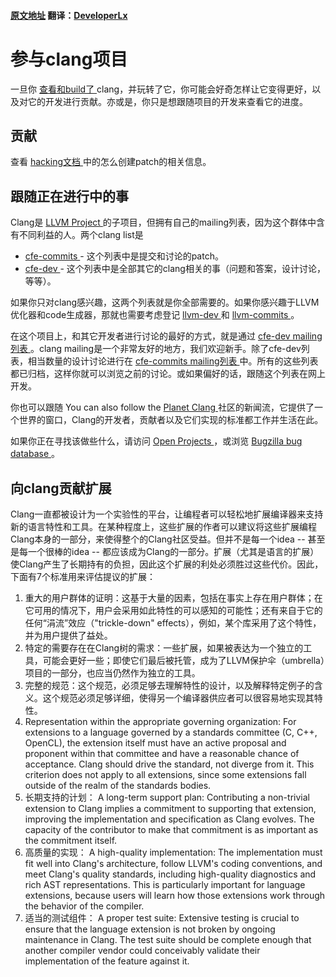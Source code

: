 #### [原文地址](http://clang.llvm.org/get_involved.html) 翻译：[DeveloperLx](http://weibo.com/DeveloperLx)

<div id="content">
    <h1>
        参与clang项目
    </h1>
    <p>
        一旦你
        <a href="http://clang.llvm.org/get_started.html">
            查看和build了
        </a>
        clang，并玩转了它，你可能会好奇怎样让它变得更好，以及对它的开发进行贡献。亦或是，你只是想跟随项目的开发来查看它的进度。
    </p>
    <h2>
        贡献
    </h2>
    查看
    <a href="http://clang.llvm.org/hacking.html">
        hacking文档
    </a>
    中的怎么创建patch的相关信息。
    <h2>
        跟随正在进行中的事
    </h2>
    <p>
        Clang是
        <a href="http://llvm.org">
            LLVM Project
        </a>
        的子项目，但拥有自己的mailing列表，因为这个群体中含有不同利益的人。两个clang list是
    </p>
    <ul>
        <li>
            <a href="http://lists.llvm.org/mailman/listinfo/cfe-commits">
                cfe-commits
            </a>
            - 这个列表中是提交和讨论的patch。
        </li>
        <li>
            <a href="http://lists.llvm.org/mailman/listinfo/cfe-dev">
                cfe-dev
            </a>
            - 这个列表中是全部其它的clang相关的事（问题和答案，设计讨论，等等）。
        </li>
    </ul>
    <p>
        如果你只对clang感兴趣，这两个列表就是你全部需要的。如果你感兴趣于LLVM优化器和code生成器，那就也需要考虑登记
        <a href="http://lists.llvm.org/mailman/listinfo/llvm-dev">
            llvm-dev
        </a>
        和
        <a href="http://lists.llvm.org/mailman/listinfo/llvm-commits">
            llvm-commits
        </a>
        。
    </p>
    <p>
        在这个项目上，和其它开发者进行讨论的最好的方式，就是通过
        <a href="http://lists.llvm.org/mailman/listinfo/cfe-dev">
            cfe-dev mailing列表
        </a>
        。clang mailing是一个非常友好的地方，我们欢迎新手。除了cfe-dev列表，相当数量的设计讨论进行在
        <a href="http://lists.llvm.org/mailman/listinfo/cfe-commits">
            cfe-commits mailing列表
        </a>
        中。所有的这些列表都已归档，这样你就可以浏览之前的讨论。或如果偏好的话，跟随这个列表在网上开发。
    </p>
    <p>
        你也可以跟随
        You can also follow the
        <a href="http://planet.clang.org/">
            Planet Clang
        </a>
        社区的新闻流，它提供了一个世界的窗口，Clang的开发者，贡献者以及它们实现的标准都工作并生活在此。
    </p>
    <p>
        如果你正在寻找该做些什么，请访问
        <a href="http://clang.llvm.org/OpenProjects.html">
            Open Projects
        </a>
        ，或浏览
        <a href="http://llvm.org/bugs/">
            Bugzilla bug database
        </a>
        。
    </p>
    <h2 id="criteria">
        向clang贡献扩展
    </h2>
    <p>
    	Clang一直都被设计为一个实验性的平台，让编程者可以轻松地扩展编译器来支持新的语言特性和工具。在某种程度上，这些扩展的作者可以建议将这些扩展编程Clang本身的一部分，来使得整个的Clang社区受益。但并不是每一个idea -- 甚至是每一个很棒的idea -- 都应该成为Clang的一部分。扩展（尤其是语言的扩展）使Clang产生了长期持有的负担，因此这个扩展的利处必须胜过这些代价。因此，下面有7个标准用来评估提议的扩展：
    </p>
    <ol>
        <li>
            重大的用户群体的证明：这基于大量的因素，包括在事实上存在用户群体；在它可用的情况下，用户会采用如此特性的可以感知的可能性；还有来自于它的任何“涓流”效应（"trickle-down" effects），例如，某个库采用了这个特性，并为用户提供了益处。
        </li>
        <li>
            特定的需要存在在Clang树的需求：一些扩展，如果被表达为一个独立的工具，可能会更好一些；即使它们最后被托管，成为了LLVM保护伞（umbrella）项目的一部分，也应当仍然作为独立的工具。
        </li>
        <li>
            完整的规范：这个规范，必须足够去理解特性的设计，以及解释特定例子的含义。这个规范必须足够详细，使得另一个编译器供应者可以很容易地实现其特性。
        </li>
        <li>
            Representation within the appropriate governing organization: For extensions
            to a language governed by a standards committee (C, C++, OpenCL), the extension
            itself must have an active proposal and proponent within that committee
            and have a reasonable chance of acceptance. Clang should drive the standard,
            not diverge from it. This criterion does not apply to all extensions, since
            some extensions fall outside of the realm of the standards bodies.
        </li>
        <li>
            长期支持的计划：
            A long-term support plan: Contributing a non-trivial extension to Clang
            implies a commitment to supporting that extension, improving the implementation
            and specification as Clang evolves. The capacity of the contributor to
            make that commitment is as important as the commitment itself.
        </li>
        <li>
            高质量的实现：
            A high-quality implementation: The implementation must fit well into Clang's
            architecture, follow LLVM's coding conventions, and meet Clang's quality
            standards, including high-quality diagnostics and rich AST representations.
            This is particularly important for language extensions, because users will
            learn how those extensions work through the behavior of the compiler.
        </li>
        <li>
            适当的测试组件：
            A proper test suite: Extensive testing is crucial to ensure that the language
            extension is not broken by ongoing maintenance in Clang. The test suite
            should be complete enough that another compiler vendor could conceivably
            validate their implementation of the feature against it.
        </li>
    </ol>
</div>